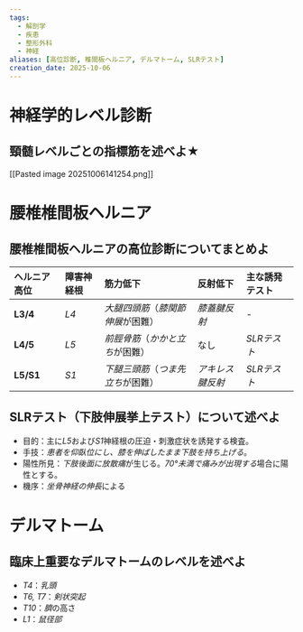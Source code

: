 ```yaml
---
tags:
  - 解剖学
  - 疾患
  - 整形外科
  - 神経
aliases: [高位診断, 椎間板ヘルニア, デルマトーム, SLRテスト]
creation_date: 2025-10-06
---
```

# 神経学的レベル診断
## 頸髄レベルごとの指標筋を述べよ★
[[Pasted image 20251006141254.png]]

# 腰椎椎間板ヘルニア
## 腰椎椎間板ヘルニアの高位診断についてまとめよ
| ヘルニア高位    | 障害神経根 | 筋力低下                | 反射低下      | 主な誘発テスト  |
| :-------- | :---- | :------------------ | :-------- | :------- |
| **L3/4**  | *L4*  | *大腿四頭筋*（*膝関節伸展*が困難） | *膝蓋腱反射*   | -        |
| **L4/5**  | *L5*  | *前脛骨筋*（*かかと立ち*が困難）  | なし        | *SLRテスト* |
| **L5/S1** | *S1*  | *下腿三頭筋*（*つま先立ち*が困難） | *アキレス腱反射* | *SLRテスト* |

## SLRテスト（下肢伸展挙上テスト）について述べよ
- 目的：主に*L5*および*S1*神経根の圧迫・刺激症状を誘発する検査。
- 手技：*患者を仰臥位にし、膝を伸ばしたまま下肢を持ち上げる*。
- 陽性所見：*下肢後面に放散痛*が生じる。*70°未満で痛みが出現する*場合に陽性とする。
- 機序：*坐骨神経の伸長*による

# デルマトーム
## 臨床上重要なデルマトームのレベルを述べよ
- *T4*：*乳頭*
- *T6, T7*：*剣状突起*
- *T10*：*臍*の高さ
- *L1*：*鼠径部*